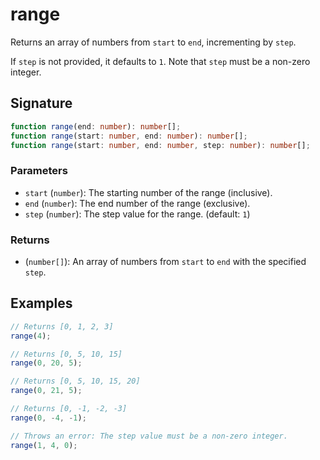 # range

Returns an array of numbers from `start` to `end`, incrementing by `step`.

If `step` is not provided, it defaults to `1`. Note that `step` must be a non-zero integer.

## Signature

```typescript
function range(end: number): number[];
function range(start: number, end: number): number[];
function range(start: number, end: number, step: number): number[];
```

### Parameters

- `start` (`number`): The starting number of the range (inclusive).
- `end` (`number`): The end number of the range (exclusive).
- `step` (`number`): The step value for the range. (default: `1`)

### Returns

- (`number[]`): An array of numbers from `start` to `end` with the specified `step`.

## Examples

```typescript
// Returns [0, 1, 2, 3]
range(4);

// Returns [0, 5, 10, 15]
range(0, 20, 5);

// Returns [0, 5, 10, 15, 20]
range(0, 21, 5);

// Returns [0, -1, -2, -3]
range(0, -4, -1);

// Throws an error: The step value must be a non-zero integer.
range(1, 4, 0);
```
